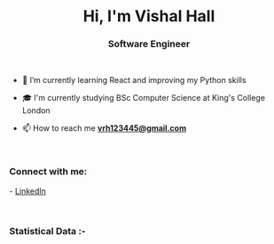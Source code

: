 <h1 align="center">Hi, I'm Vishal Hall</h1>
<h3 align="center">Software Engineer</h3>

<br>

- 🌱 I’m currently learning React and improving my Python skills

- 🎓 I'm currently studying BSc Computer Science at King's College London

- 📫 How to reach me **vrh123445@gmail.com**



<br>

<h3 align="left">Connect with me:</h3>
<p align="left">
- <a href="https://www.linkedin.com/in/vishal-hall/" target="blank">LinkedIn</a>
</p>

<br>

<h3>Statistical Data :-</h3>
<p><img align="center"
    src="https://github-readme-stats.vercel.app/api/top-langs/?username=VishalHall&layout=compact)](https://github.com/anuraghazra/github-readme-stats"
    alt="" 
    bg_color=#808080/></p>

<br>
